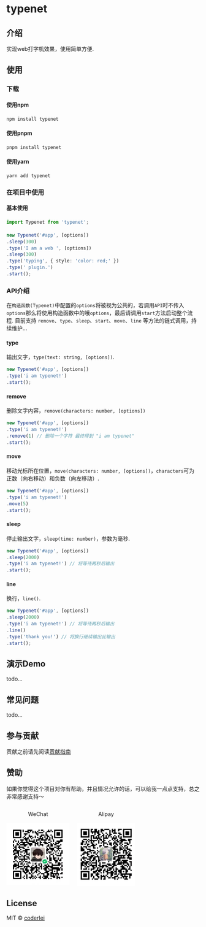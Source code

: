 # typenet
## 介绍
实现web打字机效果，使用简单方便.
## 使用
### 下载
#### 使用npm
```shell
npm install typenet
```
#### 使用pnpm
```shell
pnpm install typenet
```
#### 使用yarn
```shell
yarn add typenet
```

### 在项目中使用
#### 基本使用
```ts
import Typenet from 'typenet';

new Typenet('#app', [options])
.sleep(300)
.type('I am a web ', [options])
.sleep(300)
.type('typing', { style: 'color: red;' })
.type(' plugin.')
.start();
```

### API介绍
在`构造函数(Typenet)`中配置的`options`将被视为公共的，若调用`API`时不传入`options`那么将使用构造函数中的哦`options`，最后请调用`start`方法启动整个流程. 目前支持 `remove`、`type`、`sleep`、`start`、`move`、`line` 等方法的链式调用，持续维护...
#### type
输出文字，`type(text: string, [options])`.
```ts
new Typenet('#app', [options])
.type('i am typenet!')
.start();
```
#### remove
删除文字内容，`remove(characters: number, [options])`
```ts
new Typenet('#app', [options])
.type('i am typenet!')
.remove(1) // 删除一个字符 最终得到 "i am typenet"
.start();
```

#### move
移动光标所在位置，`move(characters: number, [options])`，`characters`可为正数（向右移动）和负数（向左移动）.
```ts
new Typenet('#app', [options])
.type('i am typenet!')
.move(5)
.start();
```
#### sleep
停止输出文字，`sleep(time: number)`，参数为毫秒.
```ts
new Typenet('#app', [options])
.sleep(2000) 
.type('i am typenet!') // 将等待两秒后输出
.start();
```
#### line
换行，`line()`.
```ts
new Typenet('#app', [options])
.sleep(2000) 
.type('i am typenet!') // 将等待两秒后输出
.line()
.type('thank you!') // 将换行继续输出此输出
.start();
```
## 演示Demo
todo...

## 常见问题
todo...

## 参与贡献
贡献之前请先阅读[贡献指南](./CONTRIBUTING.md)

## 赞助
如果你觉得这个项目对你有帮助，并且情况允许的话，可以给我一点点支持，总之非常感谢支持～

<div style="display: flex; gap: 20px;">
	<div style="text-align: center">
		<p>WeChat</p>
		<img style="max-width: 165px" src="./docs/wechat.jpg" alt="微信" />
	</div>
	<div style="text-align: center">
		<p>Alipay</p>
		<img style="max-width: 150px" src="./docs/alipay.jpg" alt="支付宝" />
	</div>
</div>

## License
MIT © [coderlei](./license)
